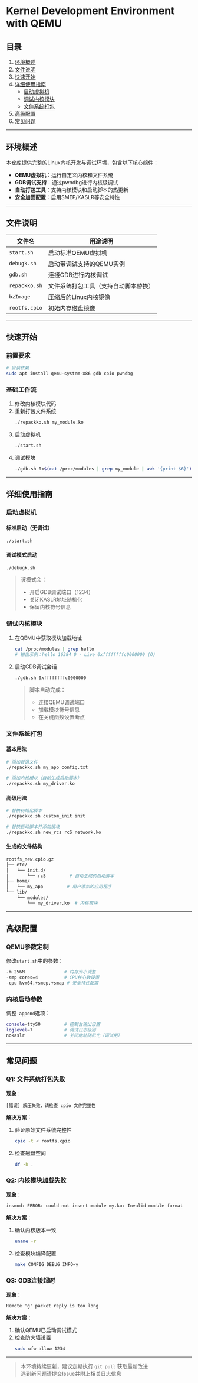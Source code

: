 # Kernel Development Environment with QEMU

## 目录

1. [环境概述](#环境概述)
2. [文件说明](#文件说明)
3. [快速开始](#快速开始)
4. [详细使用指南](#详细使用指南)
   - [启动虚拟机](#启动虚拟机)
   - [调试内核模块](#调试内核模块)
   - [文件系统打包](#文件系统打包)
5. [高级配置](#高级配置)
6. [常见问题](#常见问题)

---

## 环境概述

本仓库提供完整的Linux内核开发与调试环境，包含以下核心组件：

- **QEMU虚拟机**：运行自定义内核和文件系统
- **GDB调试支持**：通过pwndbg进行内核级调试
- **自动打包工具**：支持内核模块和启动脚本的热更新
- **安全加固配置**：启用SMEP/KASLR等安全特性

---

## 文件说明

| 文件名       | 用途说明                              |
|--------------|-------------------------------------|
| `start.sh`   | 启动标准QEMU虚拟机                   |
| `debugk.sh`  | 启动带调试支持的QEMU实例             |
| `gdb.sh`     | 连接GDB进行内核调试                  |
| `repackko.sh`| 文件系统打包工具（支持自动脚本替换） |
| `bzImage`    | 压缩后的Linux内核镜像                |
| `rootfs.cpio`| 初始内存磁盘镜像                     |

---

## 快速开始

### 前置要求
```bash
# 安装依赖
sudo apt install qemu-system-x86 gdb cpio pwndbg
```

### 基础工作流
1. 修改内核模块代码
2. 重新打包文件系统
   ```bash
   ./repackko.sh my_module.ko
   ```
3. 启动虚拟机
   ```bash
   ./start.sh
   ```
4. 调试模块
   ```bash
   ./gdb.sh 0x$(cat /proc/modules | grep my_module | awk '{print $6}')
   ```

---

## 详细使用指南

### 启动虚拟机

#### 标准启动（无调试）
```bash
./start.sh
```

#### 调试模式启动
```bash
./debugk.sh
```
> 该模式会：
> - 开启GDB调试端口（1234）
> - 关闭KASLR地址随机化
> - 保留内核符号信息

### 调试内核模块

1. 在QEMU中获取模块加载地址
   ```bash
   cat /proc/modules | grep hello
   # 输出示例：hello 16384 0 - Live 0xffffffffc0000000 (O)
   ```

2. 启动GDB调试会话
   ```bash
   ./gdb.sh 0xffffffffc0000000
   ```
   > 脚本自动完成：
   > - 连接QEMU调试端口
   > - 加载模块符号信息
   > - 在关键函数设置断点

### 文件系统打包

#### 基本用法
```bash
# 添加普通文件
./repackko.sh my_app config.txt

# 添加内核模块（自动生成启动脚本）
./repackko.sh my_driver.ko
```

#### 高级用法
```bash
# 替换初始化脚本
./repackko.sh custom_init init

# 替换启动脚本并添加模块
./repackko.sh new_rcs rcS network.ko
```

#### 生成的文件结构
```bash
rootfs_new.cpio.gz
├── etc/
│   └── init.d/
│       └── rcS         # 自动生成的启动脚本
├── home/
│   └── my_app         # 用户添加的应用程序
└── lib/
    └── modules/
        └── my_driver.ko  # 内核模块
```

---

## 高级配置

### QEMU参数定制
修改`start.sh`中的参数：
```bash
-m 256M               # 内存大小调整
-smp cores=4          # CPU核心数设置
-cpu kvm64,+smep,+smap # 安全特性配置
```

### 内核启动参数
调整`-append`选项：
```bash
console=ttyS0         # 控制台输出设置
loglevel=7            # 调试日志级别
nokaslr               # 关闭地址随机化（调试用）
```

---

## 常见问题

### Q1: 文件系统打包失败
**现象**：
```
[错误] 解压失败，请检查 cpio 文件完整性
```
**解决方案**：
1. 验证原始文件系统完整性
   ```bash
   cpio -t < rootfs.cpio
   ```
2. 检查磁盘空间
   ```bash
   df -h .
   ```

### Q2: 内核模块加载失败
**现象**：
```
insmod: ERROR: could not insert module my.ko: Invalid module format
```
**解决方案**：
1. 确认内核版本一致
   ```bash
   uname -r
   ```
2. 检查模块编译配置
   ```bash
   make CONFIG_DEBUG_INFO=y
   ```

### Q3: GDB连接超时
**现象**：
```
Remote 'g' packet reply is too long
```
**解决方案**：
1. 确认QEMU已启动调试模式
2. 检查防火墙设置
   ```bash
   sudo ufw allow 1234
   ```

---

> 本环境持续更新，建议定期执行 `git pull` 获取最新改进  
> 遇到新问题请提交Issue并附上相关日志信息